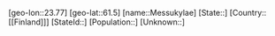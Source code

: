﻿---
location: [61.5,23.77]
type: City
tags:
- geo/City


SpocWebEntityId: 32439
isDeleted: false
confidential: public

---
[geo-lon::23.77]
[geo-lat::61.5]
[name::Messukylae]
[State::]
[Country::[[Finland]]]
[StateId::]
[Population::]
[Unknown::]

